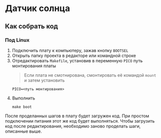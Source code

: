 # Датчик солнца

## Как собрать код

### Под Linux

1. Подключить плату к компьютеру, зажав кнопку `BOOTSEL`
2. Открыть папку проекта в редакторе или командной строке
3. Отредактировать `Makefile`, установив в переменную `PICO` путь монтирования платы
    > Если плата не смотнирована, смонтировать её командой `mount` и затем установить
    ```
    PICO=<путь монтирования>
    ```
4. Выполнить
    ```
    make boot
    ```

После проделанных шагов в плату будет загружен код. При простом подключении питания этот же код будет выполняться. Чтобы загрузить код после редактирования, необходимо заново проделать шаги, описанные выше.
